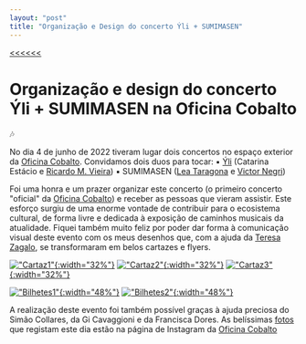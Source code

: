 ```yaml
---
layout: "post"
title: "Organização e Design do concerto Ýli + SUMIMASEN"
---
```

[<<<<<<](/updates.html)
# Organização e design do concerto Ýli + SUMIMASEN na Oficina Cobalto

🎶

No dia 4 de junho de 2022 tiveram lugar dois concertos no espaço exterior da [Oficina Cobalto][COBALTO]. Convidamos dois duos para tocar:
▪️ [Ýli][YLI] (Catarina Estácio e [Ricardo M. Vieira][RICARDO])
▪️ SUMIMASEN ([Lea Taragona][LEA] e [Victor Negri][VICTOR])

Foi uma honra e um prazer organizar este concerto (o primeiro concerto "oficial" da [Oficina Cobalto][COBALTO]) e receber as pessoas que vieram assistir. Este esforço surgiu de uma enorme vontade de contribuir para o ecosistema cultural, de forma livre e dedicada à exposição de caminhos musicais da atualidade.
Fiquei também muito feliz por poder dar forma à comunicação visual deste evento com os meus desenhos que, com a ajuda da [Teresa Zagalo][TERESA], se transformaram em belos cartazes e flyers.

[!["Cartaz1"](/assets/music/cartaz1_yli_sumi.jpg){:width="32%"}](/assets/music/cartaz1_yli_sumi.jpg) [!["Cartaz2"](/assets/music/cartaz2_yli_sumi.png){:width="32%"}](/assets/music/cartaz2_yli_sumi.png) [!["Cartaz3"](/assets/music/cartaz3_yli_sumi.png){:width="32%"}](/assets/music/cartaz3_yli_sumi.png)

[!["Bilhetes1"](/assets/music/bilhetesyli1.jpg){:width="48%"}](/assets/music/bilhetesyli1.jpg) [!["Bilhetes2"](/assets/music/bilhetesyli2.jpg){:width="48%"}](/assets/music/bilhetesyli2.jpg)

A realização deste evento foi também possível graças à ajuda preciosa do Simão Collares, da Gi Cavaggioni e da Francisca Dores.
As belíssimas [fotos][FOTOS] que registam este dia estão na página de Instagram da [Oficina Cobalto][COBALTO]



[COBALTO]: https://www.instagram.com/oficina.azulcobalto/
[RICARDO]: https://ricardomvieira.com/
[YLI]: https://ricardomvieira.com/yli/
[LEA]: https://editoraurutau.com/autor/dibuk-lea-taragona
[VICTOR]: http://cargocollective.com/ctorvnierg/about
[TERESA]: https://www.instagram.com/teresazagalo.otf/
[FOTOS]: https://www.instagram.com/p/CebSaQpozSM/
